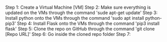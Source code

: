 Step 1: Create a Virtual Machine [VM]
Step 2: Make sure everything is updated on the VMs through the command 'sude apt-get update' 
Step 3: Install python onto the VMs through the command 'sudo apt install python-pip3'
Step 4: Install Flask onto the VMs through the command 'pip3 install flask' 
Step 5: Clone the repo on GitHub through the command 'git clone [Repo URL]' 
Step 6: Go inside the cloned repo folder 
Step 7: 